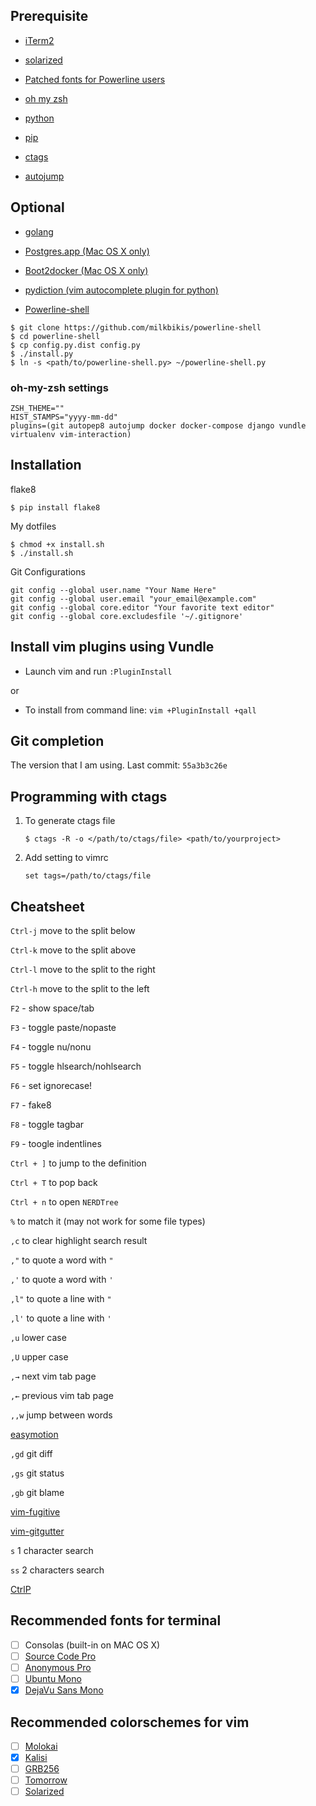 ## Prerequisite

- [iTerm2](http://iterm2.com/)

- [solarized](http://ethanschoonover.com/solarized)

- [Patched fonts for Powerline users](https://github.com/powerline/fonts)

- [oh my zsh](http://ohmyz.sh/)

- [python](https://www.python.org/)

- [pip](https://pypi.python.org/pypi/pip)

- [ctags](http://ctags.sourceforge.net/)

- [autojump](https://github.com/joelthelion/autojump)

## Optional

- [golang](https://golang.org/)

- [Postgres.app (Mac OS X only)](http://postgresapp.com/)

- [Boot2docker (Mac OS X only)](https://github.com/boot2docker/boot2docker)

- [pydiction (vim autocomplete plugin for python)](https://github.com/rkulla/pydiction)

- [Powerline-shell](https://github.com/milkbikis/powerline-shell)

```
$ git clone https://github.com/milkbikis/powerline-shell
$ cd powerline-shell
$ cp config.py.dist config.py
$ ./install.py
$ ln -s <path/to/powerline-shell.py> ~/powerline-shell.py
```

### oh-my-zsh settings

```
ZSH_THEME=""
HIST_STAMPS="yyyy-mm-dd"
plugins=(git autopep8 autojump docker docker-compose django vundle virtualenv vim-interaction)
```

## Installation


flake8

```
$ pip install flake8
```

My dotfiles

```
$ chmod +x install.sh
$ ./install.sh
```

Git Configurations

```
git config --global user.name "Your Name Here"
git config --global user.email "your_email@example.com"
git config --global core.editor "Your favorite text editor"
git config --global core.excludesfile '~/.gitignore'
```

## Install vim plugins using Vundle

* Launch vim and run `:PluginInstall`

or

* To install from command line: `vim +PluginInstall +qall`

## Git completion

The version that I am using. Last commit: `55a3b3c26e`

## Programming with ctags

1. To generate ctags file

    ```
    $ ctags -R -o </path/to/ctags/file> <path/to/yourproject>
    ```

2. Add setting to vimrc

    ```
    set tags=/path/to/ctags/file
    ```

## Cheatsheet

`Ctrl-j` move to the split below

`Ctrl-k` move to the split above

`Ctrl-l` move to the split to the right

`Ctrl-h` move to the split to the left

`F2` - show space/tab

`F3` - toggle paste/nopaste

`F4` - toggle nu/nonu

`F5` - toggle hlsearch/nohlsearch

`F6` - set ignorecase!

`F7` - fake8

`F8` - toggle tagbar

`F9` - toogle indentlines

`Ctrl + ]` to jump to the definition

`Ctrl + T` to pop back

`Ctrl + n` to open `NERDTree`

`%` to match it (may not work for some file types)

`,c` to clear highlight search result

`,"` to quote a word with `"`

`,'` to quote a word with `'`

`,l"` to quote a line with `"`

`,l'` to quote a line with `'`

`,u` lower case

`,U` upper case

`,→` next vim tab page

`,←` previous vim tab page

`,,w` jump between words

[easymotion](https://github.com/easymotion/vim-easymotion)

`,gd` git diff

`,gs` git status

`,gb` git blame

[vim-fugitive](https://github.com/tpope/vim-fugitive)

[vim-gitgutter](https://github.com/airblade/vim-gitgutter)

`s` 1 character search

`ss` 2 characters search

[CtrlP](http://kien.github.io/ctrlp.vim/)

## Recommended fonts for terminal

- [ ] Consolas (built-in on MAC OS X)
- [ ] [Source Code Pro](https://github.com/adobe-fonts/source-code-pro)
- [ ] [Anonymous Pro](http://www.marksimonson.com/fonts/view/anonymous-pro)
- [ ] [Ubuntu Mono](http://font.ubuntu.com/)
- [x] [DejaVu Sans Mono](http://dejavu-fonts.org/wiki/Main_Page)

## Recommended colorschemes for vim

- [ ] [Molokai](https://github.com/tomasr/molokai)
- [x] [Kalisi](https://github.com/freeo/vim-kalisi)
- [ ] [GRB256](https://github.com/alindeman/grb256)
- [ ] [Tomorrow](https://github.com/chriskempson/tomorrow-theme)
- [ ] [Solarized](https://github.com/altercation/vim-colors-solarized)
